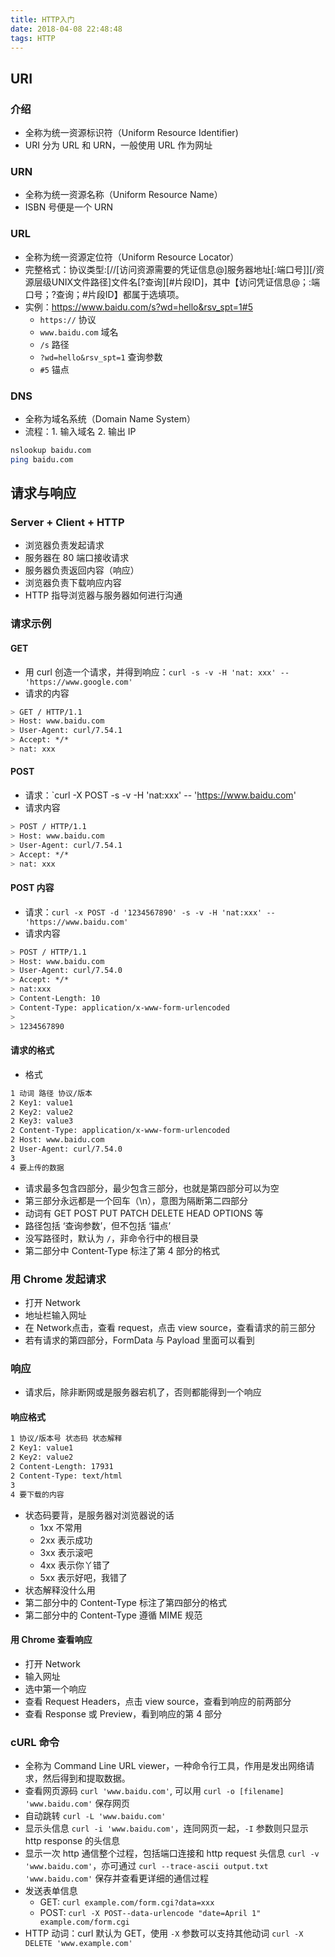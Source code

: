 ```yaml
---
title: HTTP入门
date: 2018-04-08 22:48:48
tags: HTTP
---
```


## URI

### 介绍
* 全称为统一资源标识符（Uniform Resource Identifier)
* URI 分为 URL 和 URN，一般使用 URL 作为网址

### URN
* 全称为统一资源名称（Uniform Resource Name）
* ISBN 号便是一个 URN

### URL
* 全称为统一资源定位符（Uniform Resource Locator）
* 完整格式：协议类型:[//[访问资源需要的凭证信息@]服务器地址[:端口号]][/资源层级UNIX文件路径]文件名[?查询][#片段ID]，其中【访问凭证信息@；:端口号；?查询；#片段ID】都属于选填项。
* 实例：https://www.baidu.com/s?wd=hello&rsv_spt=1#5
  - `https://` 协议
  - `www.baidu.com` 域名
  - `/s` 路径
  - `?wd=hello&rsv_spt=1` 查询参数
  - `#5` 锚点

### DNS 
* 全称为域名系统（Domain Name System）
* 流程：1. 输入域名 2. 输出 IP

```bash
nslookup baidu.com
ping baidu.com
```


## 请求与响应

### Server + Client + HTTP
* 浏览器负责发起请求
* 服务器在 80 端口接收请求
* 服务器负责返回内容（响应）
* 浏览器负责下载响应内容
* HTTP 指导浏览器与服务器如何进行沟通

### 请求示例

#### GET 
* 用 curl 创造一个请求，并得到响应：`curl -s -v -H 'nat: xxx' -- 'https://www.google.com'`
* 请求的内容
```bash
> GET / HTTP/1.1
> Host: www.baidu.com
> User-Agent: curl/7.54.1
> Accept: */*
> nat: xxx
```

#### POST
* 请求：`curl -X POST -s -v -H 'nat:xxx' -- 'https://www.baidu.com'
* 请求内容
```bash
> POST / HTTP/1.1
> Host: www.baidu.com
> User-Agent: curl/7.54.1
> Accept: */*
> nat: xxx
```

#### POST 内容
* 请求：`curl -x POST -d '1234567890' -s -v -H 'nat:xxx' -- 'https://www.baidu.com'` 
* 请求内容
```bash
> POST / HTTP/1.1
> Host: www.baidu.com
> User-Agent: curl/7.54.0
> Accept: */*
> nat:xxx
> Content-Length: 10
> Content-Type: application/x-www-form-urlencoded
> 
> 1234567890
```

#### 请求的格式
* 格式
```bash
1 动词 路径 协议/版本
2 Key1: value1
2 Key2: value2
2 Key3: value3
2 Content-Type: application/x-www-form-urlencoded
2 Host: www.baidu.com
2 User-Agent: curl/7.54.0
3 
4 要上传的数据
```
* 请求最多包含四部分，最少包含三部分，也就是第四部分可以为空
* 第三部分永远都是一个回车（\n），意图为隔断第二四部分
* 动词有 GET POST PUT PATCH DELETE HEAD OPTIONS 等
* 路径包括 ‘查询参数’，但不包括 ‘锚点’
* 没写路径时，默认为 `/`，非命令行中的根目录
* 第二部分中 Content-Type 标注了第 4 部分的格式

### 用 Chrome 发起请求
* 打开 Network
* 地址栏输入网址
* 在 Network点击，查看 request，点击 view source，查看请求的前三部分
* 若有请求的第四部分，FormData 与 Payload 里面可以看到

### 响应
* 请求后，除非断网或是服务器宕机了，否则都能得到一个响应

#### 响应格式
```bash
1 协议/版本号 状态码 状态解释
2 Key1: value1
2 Key2: value2
2 Content-Length: 17931
2 Content-Type: text/html
3
4 要下载的内容
```
* 状态码要背，是服务器对浏览器说的话
  - 1xx 不常用
  - 2xx 表示成功
  - 3xx 表示滚吧
  - 4xx 表示你丫错了
  - 5xx 表示好吧，我错了
* 状态解释没什么用
* 第二部分中的 Content-Type 标注了第四部分的格式
* 第二部分中的 Content-Type 遵循 MIME 规范

#### 用 Chrome 查看响应
* 打开 Network
* 输入网址
* 选中第一个响应
* 查看 Request Headers，点击 view source，查看到响应的前两部分
* 查看 Response 或 Preview，看到响应的第 4 部分


### cURL 命令
* 全称为 Command Line URL viewer，一种命令行工具，作用是发出网络请求，然后得到和提取数据。
* 查看网页源码 `curl 'www.baidu.com'`, 可以用 `curl -o [filename] 'www.baidu.com'` 保存网页
* 自动跳转 `curl -L 'www.baidu.com'`
* 显示头信息 `curl -i 'www.baidu.com'`，连同网页一起，`-I` 参数则只显示 http response 的头信息
* 显示一次 http 通信整个过程，包括端口连接和 http request 头信息 `curl -v 'www.baidu.com'`，亦可通过 `curl --trace-ascii output.txt 'www.baidu.com'` 保存并查看更详细的通信过程
* 发送表单信息 
  - GET: `curl example.com/form.cgi?data=xxx`
  - POST: `curl -X POST--data-urlencode "date=April 1" example.com/form.cgi`
* HTTP 动词：curl 默认为 GET，使用 `-X` 参数可以支持其他动词 `curl -X DELETE 'www.example.com'`






